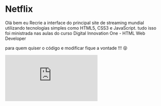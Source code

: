 # Netflix  

Olá bem eu Recrie a interface do principal site de streaming mundial utilizando tecnologias simples como HTML5, CSS3 e JavaScript.
tudo isso foi ministrada nas aulas do curso Digital Innovation One - HTML Web Developer

para quem quiser o código e modificar fique a vontade !!! 😝


![alt text](https://luciancardoso.github.io/Netflix/netflix/index.html)
